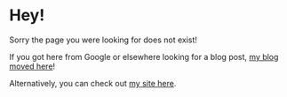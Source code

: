 # Hey!

Sorry the page you were looking for does not exist!

If you got here from Google or elsewhere looking for a blog post, [my blog moved here](http://blog.ammaar.me)!

Alternatively, you can check out [my site here](http://ammaar.me).